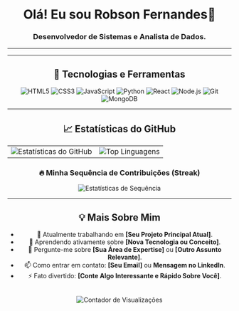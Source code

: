 <div align="center">

# Olá! Eu sou Robson Fernandes👋

### Desenvolvedor de Sistemas e Analista de Dados.

---

<p align="center">
  <a href="https://www.linkedin.com/in/robsonfernandesdemacedo/>
    <img src="https://img.shields.io/badge/LinkedIn-0077B5?style=for-the-badge&logo=linkedin&logoColor=white" alt="LinkedIn">
  </a>
  
  </p>

---

## 🚀 Tecnologias e Ferramentas

<p align="center">
    <img src="https://img.shields.io/badge/HTML5-E34F26?style=for-the-badge&logo=html5&logoColor=white" alt="HTML5">
    <img src="https://img.shields.io/badge/CSS3-1572B6?style=for-the-badge&logo=css3&logoColor=white" alt="CSS3">
    <img src="https://img.shields.io/badge/JavaScript-F7DF1E?style=for-the-badge&logo=javascript&logoColor=black" alt="JavaScript">
    <img src="https://img.shields.io/badge/Python-3776AB?style=for-the-badge&logo=python&logoColor=white" alt="Python">
    <img src="https://img.shields.io/badge/React-61DAFB?style=for-the-badge&logo=react&logoColor=black" alt="React">
    <img src="https://img.shields.io/badge/Node.js-339933?style=for-the-badge&logo=node.js&logoColor=white" alt="Node.js">
    <img src="https://img.shields.io/badge/Git-F05032?style=for-the-badge&logo=git&logoColor=white" alt="Git">
    <img src="https://img.shields.io/badge/MongoDB-47A248?style=for-the-badge&logo=mongodb&logoColor=white" alt="MongoDB">
    </p>

---

## 📈 Estatísticas do GitHub

<table>
  <tr>
    <td>
      <img src="https://github-readme-stats.vercel.app/api?username=SEU_USERNAME&show_icons=true&theme=dark&include_all_commits=true&count_private=true" alt="Estatísticas do GitHub" />
    </td>
    <td>
      <img src="https://github-readme-stats.vercel.app/api/top-langs/?username=SEU_USERNAME&layout=compact&theme=dark" alt="Top Linguagens" />
    </td>
  </tr>
</table>

### 🔥 Minha Sequência de Contribuições (Streak)

<img src="http://github-readme-streak-stats.herokuapp.com?user=SEU_USERNAME&theme=dark&date_format=j%20M%5B%20Y%5D" alt="Estatísticas de Sequência" />

---

## 💡 Mais Sobre Mim

- 🔭 Atualmente trabalhando em **[Seu Projeto Principal Atual]**.
- 🌱 Aprendendo ativamente sobre **[Nova Tecnologia ou Conceito]**.
- 💬 Pergunte-me sobre **[Sua Área de Expertise]** ou **[Outro Assunto Relevante]**.
- 📫 Como entrar em contato: **[Seu Email]** ou **Mensagem no LinkedIn**.
- ⚡ Fato divertido: **[Conte Algo Interessante e Rápido Sobre Você]**.

<br>
<img src="https://komarev.com/ghpvc/?username=SEU_USERNAME&color=green" alt="Contador de Visualizações" />
<br>

</div>
